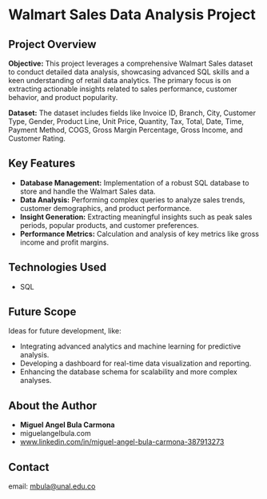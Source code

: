 # Walmart Sales Data Analysis Project

## Project Overview

**Objective:** This project leverages a comprehensive Walmart Sales dataset to conduct detailed data analysis, showcasing advanced SQL skills and a keen understanding of retail data analytics. The primary focus is on extracting actionable insights related to sales performance, customer behavior, and product popularity.

**Dataset:** The dataset includes fields like Invoice ID, Branch, City, Customer Type, Gender, Product Line, Unit Price, Quantity, Tax, Total, Date, Time, Payment Method, COGS, Gross Margin Percentage, Gross Income, and Customer Rating.

## Key Features

- **Database Management:** Implementation of a robust SQL database to store and handle the Walmart Sales data.
- **Data Analysis:** Performing complex queries to analyze sales trends, customer demographics, and product performance.
- **Insight Generation:** Extracting meaningful insights such as peak sales periods, popular products, and customer preferences.
- **Performance Metrics:** Calculation and analysis of key metrics like gross income and profit margins.

## Technologies Used

- SQL


## Future Scope

Ideas for future development, like:
- Integrating advanced analytics and machine learning for predictive analysis.
- Developing a dashboard for real-time data visualization and reporting.
- Enhancing the database schema for scalability and more complex analyses.

## About the Author

- **Miguel Angel Bula Carmona**
- miguelangelbula.com
- www.linkedin.com/in/miguel-angel-bula-carmona-387913273

## Contact

email: mbula@unal.edu.co
